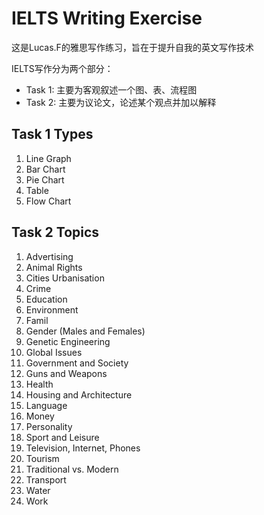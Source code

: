 # IELTS Writing Exercise

这是Lucas.F的雅思写作练习，旨在于提升自我的英文写作技术

IELTS写作分为两个部分：

- Task 1: 主要为客观叙述一个图、表、流程图
- Task 2: 主要为议论文，论述某个观点并加以解释

## Task 1 Types

1. Line Graph
2. Bar Chart
3. Pie Chart
4. Table
5. Flow Chart


## Task 2 Topics

1. Advertising
2. Animal Rights
3. Cities Urbanisation
4. Crime
5. Education
6. Environment
7. Famil
8. Gender (Males and Females)
9. Genetic Engineering
10. Global Issues
11. Government and Society
12. Guns and Weapons
13. Health
14. Housing and Architecture
15. Language
16. Money
17. Personality
18. Sport and Leisure
19. Television, Internet, Phones
20. Tourism
21. Traditional vs. Modern
22. Transport
23. Water
24. Work